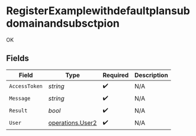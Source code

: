 # RegisterExamplewithdefaultplansubdomainandsubsctpion

OK


## Fields

| Field                                                       | Type                                                        | Required                                                    | Description                                                 |
| ----------------------------------------------------------- | ----------------------------------------------------------- | ----------------------------------------------------------- | ----------------------------------------------------------- |
| `AccessToken`                                               | *string*                                                    | :heavy_check_mark:                                          | N/A                                                         |
| `Message`                                                   | *string*                                                    | :heavy_check_mark:                                          | N/A                                                         |
| `Result`                                                    | *bool*                                                      | :heavy_check_mark:                                          | N/A                                                         |
| `User`                                                      | [operations.User2](../../../pkg/models/operations/user2.md) | :heavy_check_mark:                                          | N/A                                                         |